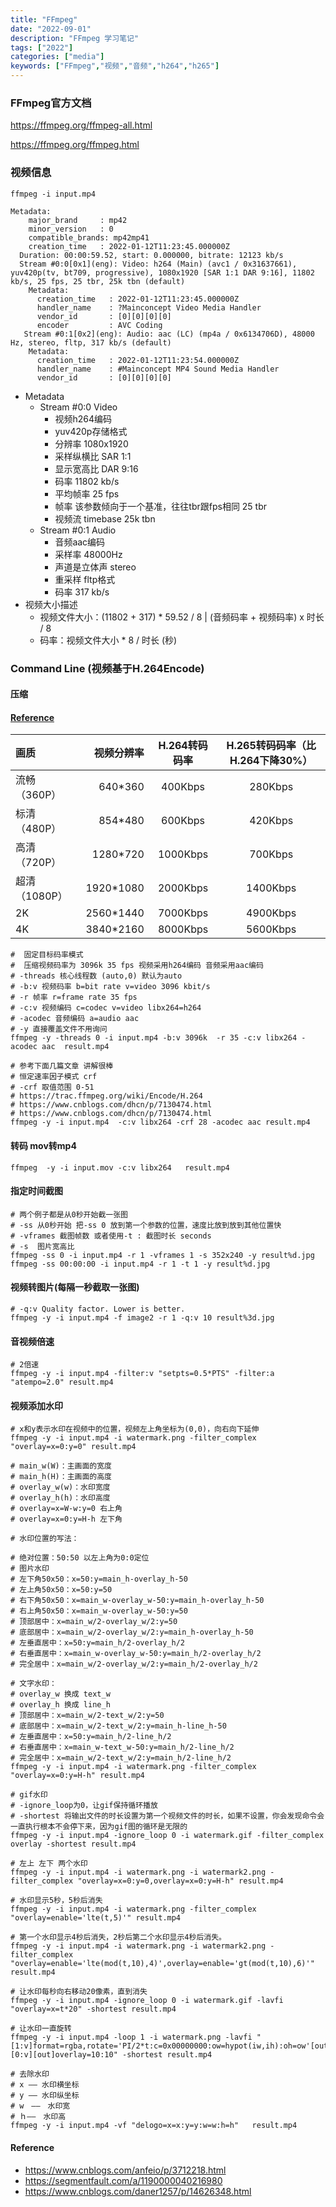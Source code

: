 ```yaml
---
title: "FFmpeg"
date: "2022-09-01"
description: "FFmpeg 学习笔记"
tags: ["2022"]
categories: ["media"]
keywords: ["FFmpeg","视频","音频","h264","h265"]
---
```


### FFmpeg官方文档

https://ffmpeg.org/ffmpeg-all.html

https://ffmpeg.org/ffmpeg.html

### 视频信息

```shell
ffmpeg -i input.mp4

Metadata:
    major_brand     : mp42
    minor_version   : 0
    compatible_brands: mp42mp41
    creation_time   : 2022-01-12T11:23:45.000000Z
  Duration: 00:00:59.52, start: 0.000000, bitrate: 12123 kb/s
  Stream #0:0[0x1](eng): Video: h264 (Main) (avc1 / 0x31637661), yuv420p(tv, bt709, progressive), 1080x1920 [SAR 1:1 DAR 9:16], 11802 kb/s, 25 fps, 25 tbr, 25k tbn (default)
    Metadata:
      creation_time   : 2022-01-12T11:23:45.000000Z
      handler_name    : ?Mainconcept Video Media Handler
      vendor_id       : [0][0][0][0]
      encoder         : AVC Coding
   Stream #0:1[0x2](eng): Audio: aac (LC) (mp4a / 0x6134706D), 48000 Hz, stereo, fltp, 317 kb/s (default)
    Metadata:
      creation_time   : 2022-01-12T11:23:54.000000Z
      handler_name    : #Mainconcept MP4 Sound Media Handler
      vendor_id       : [0][0][0][0]
```

* Metadata
    - Stream #0:0 Video
        - 视频h264编码
        - yuv420p存储格式
        - 分辨率 1080x1920
        - 采样纵横比 SAR 1:1
        - 显示宽高比 DAR 9:16
        - 码率 11802 kb/s
        - 平均帧率 25 fps
        - 帧率 该参数倾向于一个基准，往往tbr跟fps相同 25 tbr
        - 视频流 timebase 25k tbn
    - Stream #0:1 Audio
        - 音频aac编码
        - 采样率 48000Hz
        - 声道是立体声 stereo
        - 重采样 fltp格式
        - 码率 317 kb/s
* 视频大小描述
    - 视频文件大小：(11802 + 317) * 59.52 / 8 | (音频码率 + 视频码率) x 时长 / 8
    - 码率：视频文件大小 * 8 / 时长 (秒)

### Command Line (视频基于H.264Encode)

#### 压缩

#### [Reference](https://support.huaweicloud.com/live_faq/live_08_0051.html)

| 画质        |     视频分辨率 | H.264转码码率 | H.265转码码率（比H.264下降30%） |
|:----------|----------:|:---------:|:----------------------:|
| 流畅（360P）  |   640*360 |  400Kbps  |        280Kbps         |
| 标清（480P）  |   854*480 |  600Kbps  |        420Kbps         |
| 高清（720P）  |  1280*720 | 1000Kbps  |        700Kbps         |
| 超清（1080P） | 1920*1080 | 2000Kbps  |        1400Kbps        |
| 2K        | 2560*1440 | 7000Kbps  |        4900Kbps        |
| 4K        | 3840*2160 | 8000Kbps  |        5600Kbps        |

```shell
#  固定目标码率模式
#  压缩视频码率为 3096k 35 fps 视频采用h264编码 音频采用aac编码
# -threads 核心线程数 (auto,0) 默认为auto
# -b:v 视频码率 b=bit rate v=video 3096 kbit/s
# -r 帧率 r=frame rate 35 fps
# -c:v 视频编码 c=codec v=video libx264=h264
# -acodec 音频编码 a=audio aac
# -y 直接覆盖文件不用询问
ffmpeg -y -threads 0 -i input.mp4 -b:v 3096k  -r 35 -c:v libx264 -acodec aac  result.mp4

# 参考下面几篇文章 讲解很棒
# 恒定速率因子模式 crf
# -crf 取值范围 0-51
# https://trac.ffmpeg.org/wiki/Encode/H.264
# https://www.cnblogs.com/dhcn/p/7130474.html
# https://www.cnblogs.com/dhcn/p/7130474.html
ffmpeg -y -i input.mp4  -c:v libx264 -crf 28 -acodec aac result.mp4
```

#### 转码 mov转mp4

```shell
ffmpeg  -y -i input.mov -c:v libx264   result.mp4
```

#### 指定时间截图

```shell
# 两个例子都是从0秒开始截一张图
# -ss 从0秒开始 把-ss 0 放到第一个参数的位置，速度比放到放到其他位置快 
# -vframes 截图帧数 或者使用-t : 截图时长 seconds
# -s  图片宽高比
ffmpeg -ss 0 -i input.mp4 -r 1 -vframes 1 -s 352x240 -y result%d.jpg
ffmpeg -ss 00:00:00 -i input.mp4 -r 1 -t 1 -y result%d.jpg
```

#### 视频转图片(每隔一秒截取一张图)

```shell
# -q:v Quality factor. Lower is better.
ffmpeg -y -i input.mp4 -f image2 -r 1 -q:v 10 result%3d.jpg
```

#### 音视频倍速

```shell
# 2倍速 
ffmpeg -y -i input.mp4 -filter:v "setpts=0.5*PTS" -filter:a "atempo=2.0" result.mp4
```

#### 视频添加水印

```shell
# x和y表示水印在视频中的位置，视频左上角坐标为(0,0)，向右向下延伸
ffmpeg -y -i input.mp4 -i watermark.png -filter_complex "overlay=x=0:y=0" result.mp4

# main_w(W)：主画面的宽度
# main_h(H)：主画面的高度
# overlay_w(w)：水印宽度
# overlay_h(h)：水印高度
# overlay=x=W-w:y=0 右上角
# overlay=x=0:y=H-h 左下角 

# 水印位置的写法：

# 绝对位置：50:50 以左上角为0:0定位
# 图片水印
# 左下角50x50：x=50:y=main_h-overlay_h-50
# 左上角50x50：x=50:y=50
# 右下角50x50：x=main_w-overlay_w-50:y=main_h-overlay_h-50
# 右上角50x50：x=main_w-overlay_w-50:y=50
# 顶部居中：x=main_w/2-overlay_w/2:y=50
# 底部居中：x=main_w/2-overlay_w/2:y=main_h-overlay_h-50
# 左垂直居中：x=50:y=main_h/2-overlay_h/2
# 右垂直居中：x=main_w-overlay_w-50:y=main_h/2-overlay_h/2
# 完全居中：x=main_w/2-overlay_w/2:y=main_h/2-overlay_h/2

# 文字水印： 
# overlay_w 换成 text_w
# overlay_h 换成 line_h
# 顶部居中：x=main_w/2-text_w/2:y=50
# 底部居中：x=main_w/2-text_w/2:y=main_h-line_h-50
# 左垂直居中：x=50:y=main_h/2-line_h/2
# 右垂直居中：x=main_w-text_w-50:y=main_h/2-line_h/2
# 完全居中：x=main_w/2-text_w/2:y=main_h/2-line_h/2
ffmpeg -y -i input.mp4 -i watermark.png -filter_complex "overlay=x=0:y=H-h" result.mp4 

# gif水印
# -ignore_loop为0，让gif保持循环播放
# -shortest 将输出文件的时长设置为第一个视频文件的时长，如果不设置，你会发现命令会一直执行根本不会停下来，因为gif图的循环是无限的
ffmpeg -y -i input.mp4 -ignore_loop 0 -i watermark.gif -filter_complex overlay -shortest result.mp4

# 左上 左下 两个水印
ffmpeg -y -i input.mp4 -i watermark.png -i watermark2.png -filter_complex "overlay=x=0:y=0,overlay=x=0:y=H-h" result.mp4 

# 水印显示5秒，5秒后消失 
ffmpeg -y -i input.mp4 -i watermark.png -filter_complex "overlay=enable='lte(t,5)'" result.mp4 

# 第一个水印显示4秒后消失，2秒后第二个水印显示4秒后消失。
ffmpeg -y -i input.mp4 -i watermark.png -i watermark2.png -filter_complex "overlay=enable='lte(mod(t,10),4)',overlay=enable='gt(mod(t,10),6)'" result.mp4 

# 让水印每秒向右移动20像素，直到消失
ffmpeg -y -i input.mp4 -ignore_loop 0 -i watermark.gif -lavfi "overlay=x=t*20" -shortest result.mp4 

# 让水印一直旋转
ffmpeg -y -i input.mp4 -loop 1 -i watermark.png -lavfi "[1:v]format=rgba,rotate='PI/2*t:c=0x00000000:ow=hypot(iw,ih):oh=ow'[out];[0:v][out]overlay=10:10" -shortest result.mp4

# 去除水印
# x —— 水印横坐标
# y —— 水印纵坐标
# w　——　水印宽
# ｈ——　水印高
ffmpeg -y -i input.mp4 -vf "delogo=x=x:y=y:w=w:h=h"   result.mp4 
```

#### Reference

* https://www.cnblogs.com/anfeio/p/3712218.html
* https://segmentfault.com/a/1190000040216980
* https://www.cnblogs.com/daner1257/p/14626348.html